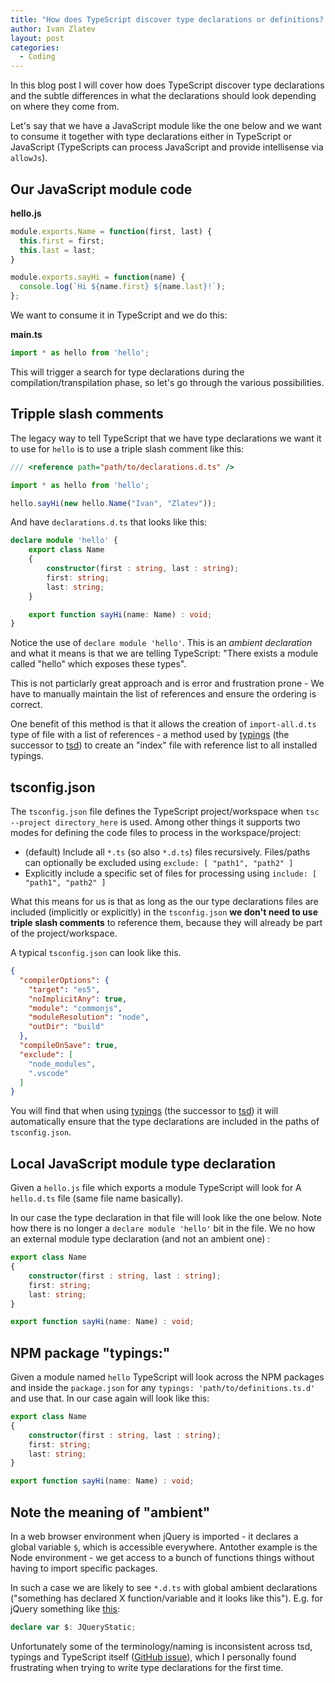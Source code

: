 ```yaml
---
title: "How does TypeScript discover type declarations or definitions? (and some subtle differences)"
author: Ivan Zlatev
layout: post
categories:
  - Coding
---
```


In this blog post I will cover how does TypeScript discover type declarations and the subtle differences in what the declarations should look depending on where they come from.


Let's say that we have a JavaScript module like the one below and we want to consume it together with type declarations either in TypeScript or JavaScript (TypeScripts can process JavaScript and provide intellisense via `allowJs`).


## Our JavaScript module code

**hello.js**
```javascript
module.exports.Name = function(first, last) {
  this.first = first;
  this.last = last;
}

module.exports.sayHi = function(name) {
  console.log(`Hi ${name.first} ${name.last}!`);
};
```

We want to consume it in TypeScript and we do this:

**main.ts**
```typescript
import * as hello from 'hello';
```

This will trigger a search for type declarations during the compilation/transpilation phase, so let's go through the various possibilities.

## Tripple slash comments

The legacy way to tell TypeScript that we have type declarations we want it to use for `hello` is to use a triple slash comment like this:

```typescript
/// <reference path="path/to/declarations.d.ts" />

import * as hello from 'hello';

hello.sayHi(new hello.Name("Ivan", "Zlatev"));
```

And have `declarations.d.ts` that looks like this:

```typescript
declare module 'hello' {
    export class Name
    {
        constructor(first : string, last : string);
        first: string;
        last: string;
    }

    export function sayHi(name: Name) : void;
}
```

Notice the use of `declare module 'hello'`. This is an *ambient declaration* and what it means is that we are telling TypeScript: "There exists a module called "hello" which exposes these types".

This is not particlarly great approach and is error and frustration prone - We have to manually maintain the list of references and ensure the ordering is correct.

One benefit of this method is that it allows the creation of `import-all.d.ts` type of file with a list of references - a method used by [typings](https://github.com/typings/typings) (the successor to [tsd](definitelytyped.org)) to create an "index" file with reference list to all installed typings.

## tsconfig.json

The `tsconfig.json` file defines the TypeScript project/workspace when `tsc --project directory_here` is used. Among other things it supports two modes for defining the code files to process in the workspace/project:

* (default) Include all `*.ts` (so also `*.d.ts`) files recursively. Files/paths can optionally be excluded using `exclude: [ "path1", "path2" ]`
* Explicitly include a specific set of files for processing using `include: [ "path1", "path2" ]`

What this means for us is that as long as the our type declarations files are included (implicitly or explicitly) in the `tsconfig.json` **we don't need to use triple slash comments** to reference them, because they will already be part of the project/workspace.

A typical `tsconfig.json` can look like this.

```json
{
  "compilerOptions": {
    "target": "es5",
    "noImplicitAny": true,
    "module": "commonjs",
    "moduleResolution": "node",
    "outDir": "build"
  },
  "compileOnSave": true,
  "exclude": [
    "node_modules",
    ".vscode"
  ]
}
```

You will find that when using [typings](https://github.com/typings/typings) (the successor to [tsd](definitelytyped.org)) it will automatically ensure that the type declarations are included in the paths of `tsconfig.json`.

## Local JavaScript module type declaration

Given a `hello.js` file which exports a module TypeScript will look for  A `hello.d.ts` file (same file name basically).

In our case the type declaration in that file will look like the one below. Note how there is no longer a `declare module 'hello'` bit in the file. We no how an external module type declaration (and not an ambient one) :

```typescript
export class Name
{
    constructor(first : string, last : string);
    first: string;
    last: string;
}

export function sayHi(name: Name) : void;
```


## NPM package "typings:"

Given a module named `hello` TypeScript will look across the NPM packages and inside the `package.json` for any `typings: 'path/to/definitions.ts.d'` and use that. In our case again will look like this:

```typescript
export class Name
{
    constructor(first : string, last : string);
    first: string;
    last: string;
}

export function sayHi(name: Name) : void;
```


## Note the meaning of "ambient" 

In a web browser environment when jQuery is imported - it declares a global variable `$`, which is accessible everywhere. Antother example is the Node environment - we get access to a bunch of functions things without having to import specific packages.

In such a case we are likely to see `*.d.ts` with global ambient declarations ("something has declared X function/variable and it looks like this"). E.g. for jQuery something like [this](https://github.com/DefinitelyTyped/DefinitelyTyped/blob/master/jquery/jquery.d.ts#L3221):

```typescript
declare var $: JQueryStatic;
```

Unfortunately some of the terminology/naming is inconsistent across tsd, typings and TypeScript itself ([GitHub issue](https://github.com/typings/core/issues/12)), which I personally found frustrating when trying to write type declarations for the first time.






